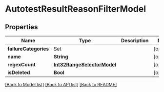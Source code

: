 # AutotestResultReasonFilterModel

## Properties
Name | Type | Description | Notes
------------ | ------------- | ------------- | -------------
**failureCategories** | Set<AvailableFailureCategory> |  | [optional] 
**name** | **String** |  | [optional] 
**regexCount** | [**Int32RangeSelectorModel**](Int32RangeSelectorModel.md) |  | [optional] 
**isDeleted** | **Bool** |  | [optional] 

[[Back to Model list]](../README.md#documentation-for-models) [[Back to API list]](../README.md#documentation-for-api-endpoints) [[Back to README]](../README.md)


